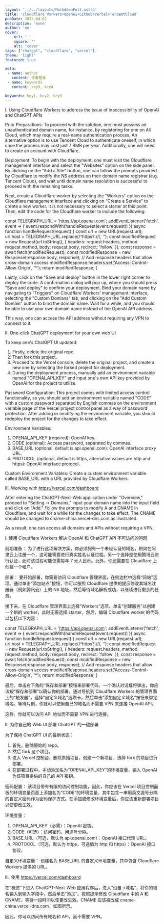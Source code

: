 ```yaml
---
layout: '../../layouts/MarkdownPost.astro'
title: 'Cloudflare Workers+OpenAI+Github+Vercel+TencentCloud'
pubDate: 2023-04-02
description: 'none'
author: 'me'
cover:
    url: ''
    square: ''
    alt: 'cover'
tags: ["chatgpt", "cloudflare", "vercel"] 
theme: 'light'
featured: true

meta:
 - name: author
   content: 作者是我
 - name: keywords
   content: key3, key4

keywords: key1, key2, key3
---
```

I. Using Cloudflare Workers to address the issue of inaccessibility of OpenAI and ChatGPT APIs

Prior Preparations:
To proceed with the solution, one must possess an unauthenticated domain name, for instance, by registering for one on Ali Cloud, which may require a real-name authentication process. An alternative option is to use Tencent Cloud to authenticate oneself, in which case the process may cost just 7 RMB per year. Additionally, one will need to create an account with Cloudflare.

Deployment:
To begin with the deployment, one must visit the Cloudflare management interface and select the "Websites" option on the side panel. By clicking on the "Add a Site" button, one can follow the prompts provided by Cloudflare to modify the NS address on their domain name registrar (e.g. Tencent Cloud), and wait until domain name resolution is successful to proceed with the remaining tasks.
 
Next, create a Cloudflare worker by selecting the "Workers" option on the Cloudflare management interface and clicking on "Create a Service" to create a new worker. It is not necessary to select a starter at this point. Then, edit the code for the Cloudflare worker to include the following:

const TELEGRAPH_URL = 'https://api.openai.com';
addEventListener('fetch', event => {
	event.respondWith(handleRequest(event.request))
})
async function handleRequest(request) {
	const url = new URL(request.url);
	url.host = TELEGRAPH_URL.replace(/^https?:\/\//, '');
	const modifiedRequest = new Request(url.toString(), {
	headers: request.headers,
	method: request.method,
	body: request.body,
	redirect: 'follow'
	});
	const response = await fetch(modifiedRequest);
	const modifiedResponse = new Response(response.body, response);
	// Add response headers that allow cross-domain access
	modifiedResponse.headers.set('Access-Control-Allow-Origin', '*');
	return modifiedResponse;
}

Lastly, click on the "Save and deploy" button in the lower right corner to deploy the code. A confirmation dialog will pop up, where you should press "Save and deploy" to confirm your deployment. Bind your domain name by navigating to "Triggers" on Cloudflare Workers' management interface, selecting the "Custom Domians" tab, and clicking on the "Add Custom Domain" button to bind the domain name. Wait for a while, and you should be able to use your own domain name instead of the OpenAI API address.

This way, one can access the API address without requiring any VPN to connect to it.

II. One-click ChatGPT deployment for your own web UI

To keep one's ChatGPT UI updated:

1. Firstly, delete the original repo.
2. Then fork this project.
3. Proceed to the Vercel console, delete the original project, and create a new one by selecting the forked project for deployment.
4. During the deployment process, manually add an environment variable named "OPENAI_API_KEY" and input one's own API key provided by OpenAI for the project to utilize.

Password Configuration:
This project comes with limited access control functionality, so you should add an environment variable named "CODE" with a custom password separated by English commas on the environment variable page of the Vercel project control panel as a way of password protection. After adding or modifying the environment variable, you should redeploy the project for the changes to take effect.

Environment Variables:
1. OPENAI_API_KEY (required): OpenAI key.
2. CODE (optional): Access password, separated by commas.
3. BASE_URL (optional, default is api.openai.com): OpenAI interface proxy URL.
4. PROTOCOL (optional, default is https, alternative values are http and https): OpenAI interface protocol.

Custom Environment Variables:
Create a custom environment variable called BASE_URL with a URL provided by Cloudflare Workers.

III. Working with https://vercel.com/dashboard

After entering the ChatGPT-Next-Web application under "Overview," proceed to "Setting -> Domains," input your domain name into the input field and click on "Add." Follow the prompts to modify A and CNAME in Cloudflare, and wait for a while for the changes to take effect. The CNAME should be changed to cname-china.vercel-dns.com as illustrated.

As a result, one can access all domains and APIs without requiring a VPN.


I. 使用 Cloudflare Workers 解决 OpenAI 和 ChatGPT API 不可访问的问题

前期准备：
为了进行这项解决方案，你必须拥有一个未经认证的域名，例如在阿里云上注册一个，这可能需要进行真实姓名认证过程。另一个选择是使用腾讯云进行认证，此时该过程可能仅需每年 7 元人民币。此外，你还需要在 Cloudflare 上创建一个帐户。

部署：
要开始部署，你需要访问 Cloudflare 管理界面，在侧边栏中选择“网站”选项。通过单击“添加站点”按钮，你可以按照 Cloudflare 提供的提示修改其域名注册器（例如腾讯云）上的 NS 地址，然后等待域名解析成功，以继续进行剩余的任务。
 
接下来，在 Cloudflare 管理界面上选择“Workers”选项，单击“创建服务”以创建一个新的 worker，此时无需选择 starter。然后，编辑 Cloudflare worker 的代码以包括以下内容：

const TELEGRAPH_URL = 'https://api.openai.com';
addEventListener('fetch', event => {
	event.respondWith(handleRequest(event.request))
})
async function handleRequest(request) {
	const url = new URL(request.url);
	url.host = TELEGRAPH_URL.replace(/^https?:\/\//, '');
	const modifiedRequest = new Request(url.toString(), {
	headers: request.headers,
	method: request.method,
	body: request.body,
	redirect: 'follow'
	});
	const response = await fetch(modifiedRequest);
	const modifiedResponse = new Response(response.body, response);
	// Add response headers that allow cross-domain access
	modifiedResponse.headers.set('Access-Control-Allow-Origin', '*');
	return modifiedResponse;
}

最后，单击右下角的“保存和部署”按钮来部署代码。一个确认对话框将弹出，你应该按“保存和部署”以确认你的部署。通过导航到 Cloudflare Workers 的管理界面上的“触发器”，选择“自定义域名”选项卡，然后单击“添加自定义域名”按钮来绑定域名。等待片刻，你就可以使用自己的域名而不需要 VPN 来连接 OpenAI API。

这样，你就可以访问 API 地址而不需要 VPN 进行连接。

II. 为你自己的 Web UI 部署 ChatGPT 的一键部署

为了保持 ChatGPT UI 的最新状态：

1. 首先，删除原始的 repo。
2. 然后 fork 这个项目。
3. 进入 Vercel 控制台，删除原始项目，创建一个新项目，选择 fork 的项目进行部署。
4. 在部署过程中，手动添加名为“OPENAI_API_KEY”的环境变量，输入 OpenAI 为该项目提供的自己的 API 密钥。

密码配置：
该项目带有有限的访问控制功能，因此，你应该在 Vercel 项目控制面板的环境变量页面上添加名为“CODE”的环境变量，其中包含一串用英文逗号分隔的自定义密码作为密码保护方式。在添加或修改环境变量后，你应该重新部署项目以使更改生效。

环境变量：
1. OPENAI_API_KEY（必需）：OpenAI 密钥。
2. CODE（可选）：访问密码，用逗号分隔。
3. BASE_URL（可选，默认为 api.openai.com）：OpenAI 接口代理 URL。
4. PROTOCOL（可选，默认为 https，可选值为 http 和 https）：OpenAI 接口协议。

自定义环境变量：
创建名为 BASE_URL 的自定义环境变量，其中包含 Cloudflare Workers 提供的 URL。

III. 使用 https://vercel.com/dashboard

在“概览”下进入 ChatGPT-Next-Web 应用程序后，进入“设置->域名”，将你的域名输入到输入字段中，然后单击“添加”。按照提示修改 Cloudflare 中的 A 和 CNAME，等待一段时间以使更改生效。CNAME 应该被改成 cname-china.vercel-dns.com，如图所示。

因此，你可以访问所有域名和 API，而不需要 VPN。
